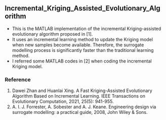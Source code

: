 ## Incremental_Kriging_Assisted_Evolutionary_Algorithm
* This is the MATLAB implementation of the incremental Kriging-assisted evolutionary algorithm proposed in [1]. 
* It uses an incremental learning method to update the Kriging model when new samples become available. Therefore, the surrogate modelling process is significantly faster than the traditional learning method.
* I referred some MATLAB codes in [2] when coding the incremental Kriging model.





### Reference
1. Dawei Zhan and Huanlai Xing. A Fast Kriging-Assisted Evolutionary Algorithm Based on Incremental Learning. IEEE Transactions on Evolutionary Computation, 2021, 25(5): 941-955.
2. A. I. J. Forrester, A. Sobester and A. J. Keane. Engineering design via surrogate modelling: a practical guide, 2008, John Wiley & Sons.
